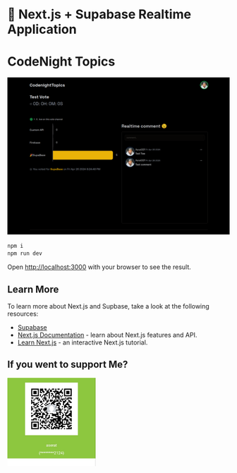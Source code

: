 # 👋 Next.js + Supabase Realtime  Application

# CodeNight Topics

<img width="1299" alt="Screenshot 2023-12-13 at 6 11 26 PM" src="./public/og.png">

```bash
npm i
npm run dev
```

Open [http://localhost:3000](http://localhost:3000) with your browser to see the result.

## Learn More

To learn more about Next.js and Supbase, take a look at the following resources:

-   [Supabase](https://supabase.com/)
-   [Next.js Documentation](https://nextjs.org/docs) - learn about Next.js features and API.
-   [Learn Next.js](https://nextjs.org/learn) - an interactive Next.js tutorial.

## If you went to support Me?
<img width="200" height="200" style="object-fit: cover"  alt="Screenshot 2023-12-13 at 6 11 26 PM" src="./public/suport.jpg">

